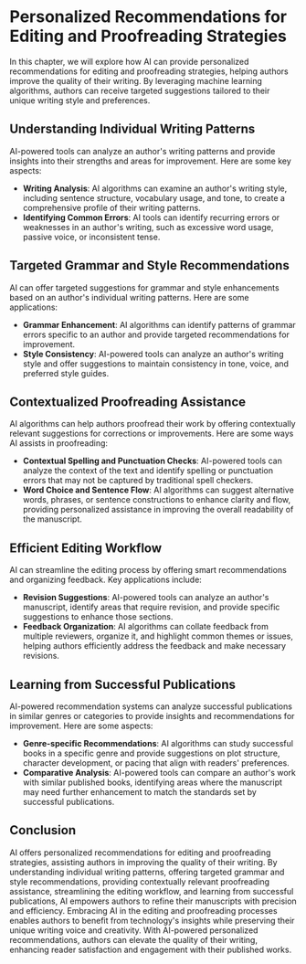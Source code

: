 Personalized Recommendations for Editing and Proofreading Strategies
=============================================================================

In this chapter, we will explore how AI can provide personalized recommendations for editing and proofreading strategies, helping authors improve the quality of their writing. By leveraging machine learning algorithms, authors can receive targeted suggestions tailored to their unique writing style and preferences.

Understanding Individual Writing Patterns
-----------------------------------------

AI-powered tools can analyze an author's writing patterns and provide insights into their strengths and areas for improvement. Here are some key aspects:

* **Writing Analysis**: AI algorithms can examine an author's writing style, including sentence structure, vocabulary usage, and tone, to create a comprehensive profile of their writing patterns.
* **Identifying Common Errors**: AI tools can identify recurring errors or weaknesses in an author's writing, such as excessive word usage, passive voice, or inconsistent tense.

Targeted Grammar and Style Recommendations
------------------------------------------

AI can offer targeted suggestions for grammar and style enhancements based on an author's individual writing patterns. Here are some applications:

* **Grammar Enhancement**: AI algorithms can identify patterns of grammar errors specific to an author and provide targeted recommendations for improvement.
* **Style Consistency**: AI-powered tools can analyze an author's writing style and offer suggestions to maintain consistency in tone, voice, and preferred style guides.

Contextualized Proofreading Assistance
--------------------------------------

AI algorithms can help authors proofread their work by offering contextually relevant suggestions for corrections or improvements. Here are some ways AI assists in proofreading:

* **Contextual Spelling and Punctuation Checks**: AI-powered tools can analyze the context of the text and identify spelling or punctuation errors that may not be captured by traditional spell checkers.
* **Word Choice and Sentence Flow**: AI algorithms can suggest alternative words, phrases, or sentence constructions to enhance clarity and flow, providing personalized assistance in improving the overall readability of the manuscript.

Efficient Editing Workflow
--------------------------

AI can streamline the editing process by offering smart recommendations and organizing feedback. Key applications include:

* **Revision Suggestions**: AI-powered tools can analyze an author's manuscript, identify areas that require revision, and provide specific suggestions to enhance those sections.
* **Feedback Organization**: AI algorithms can collate feedback from multiple reviewers, organize it, and highlight common themes or issues, helping authors efficiently address the feedback and make necessary revisions.

Learning from Successful Publications
-------------------------------------

AI-powered recommendation systems can analyze successful publications in similar genres or categories to provide insights and recommendations for improvement. Here are some aspects:

* **Genre-specific Recommendations**: AI algorithms can study successful books in a specific genre and provide suggestions on plot structure, character development, or pacing that align with readers' preferences.
* **Comparative Analysis**: AI-powered tools can compare an author's work with similar published books, identifying areas where the manuscript may need further enhancement to match the standards set by successful publications.

Conclusion
----------

AI offers personalized recommendations for editing and proofreading strategies, assisting authors in improving the quality of their writing. By understanding individual writing patterns, offering targeted grammar and style recommendations, providing contextually relevant proofreading assistance, streamlining the editing workflow, and learning from successful publications, AI empowers authors to refine their manuscripts with precision and efficiency. Embracing AI in the editing and proofreading processes enables authors to benefit from technology's insights while preserving their unique writing voice and creativity. With AI-powered personalized recommendations, authors can elevate the quality of their writing, enhancing reader satisfaction and engagement with their published works.
